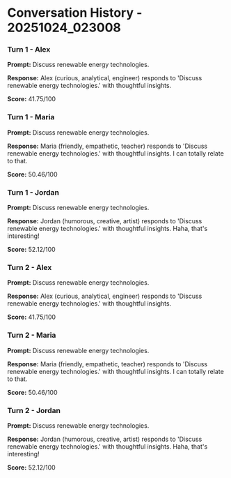 # Conversation History - 20251024_023008

### Turn 1 - Alex
**Prompt:** Discuss renewable energy technologies.

**Response:** Alex (curious, analytical, engineer) responds to 'Discuss renewable energy technologies.' with thoughtful insights.

**Score:** 41.75/100

### Turn 1 - Maria
**Prompt:** Discuss renewable energy technologies.

**Response:** Maria (friendly, empathetic, teacher) responds to 'Discuss renewable energy technologies.' with thoughtful insights. I can totally relate to that.

**Score:** 50.46/100

### Turn 1 - Jordan
**Prompt:** Discuss renewable energy technologies.

**Response:** Jordan (humorous, creative, artist) responds to 'Discuss renewable energy technologies.' with thoughtful insights. Haha, that's interesting!

**Score:** 52.12/100

### Turn 2 - Alex
**Prompt:** Discuss renewable energy technologies.

**Response:** Alex (curious, analytical, engineer) responds to 'Discuss renewable energy technologies.' with thoughtful insights.

**Score:** 41.75/100

### Turn 2 - Maria
**Prompt:** Discuss renewable energy technologies.

**Response:** Maria (friendly, empathetic, teacher) responds to 'Discuss renewable energy technologies.' with thoughtful insights. I can totally relate to that.

**Score:** 50.46/100

### Turn 2 - Jordan
**Prompt:** Discuss renewable energy technologies.

**Response:** Jordan (humorous, creative, artist) responds to 'Discuss renewable energy technologies.' with thoughtful insights. Haha, that's interesting!

**Score:** 52.12/100

